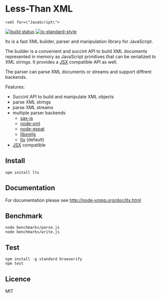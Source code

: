 # Less-Than XML

`<xml for=\"JavaScript\">`

[![build status](https://img.shields.io/travis/node-xmpp/ltx/master.svg?style=flat-square)](https://travis-ci.org/node-xmpp/ltx/branches)
[![js-standard-style](https://img.shields.io/badge/code%20style-standard-brightgreen.svg?style=flat-square)](http://standardjs.com/)

ltx is a fast XML builder, parser and manipulation library for JavaScript.

The builder is a convenient and succint API to build XML documents represented in memory as JavaScript primitives that can be serialized to XML strings. It provides a [JSX](https://facebook.github.io/jsx/) compatible API as well.

The parser can parse XML documents or streams and support diffrent backends.

Features:
* Succint API to build and manipulate XML objects
* parse XML strings
* parse XML streams
* multiple parser backends
  * [sax-js](https://github.com/isaacs/sax-js)
  * [node-xml](https://github.com/dylang/node-xml)
  * [node-expat](https://github.com/node-xmpp/node-expat)
  * [libxmljs](https://github.com/polotek/libxmljs)
  * [ltx](https://github.com/node-xmpp/ltx/blob/master/lib/parsers/ltx.js) (default)
* [JSX](https://facebook.github.io/jsx/) compatible

## Install

`npm install ltx`

## Documentation

For documentation please see http://node-xmpp.org/doc/ltx.html

## Benchmark

```
node benchmarks/parse.js
node benchmarks/write.js
```

## Test

```
npm install -g standard browserify
npm test
```

## Licence

MIT

